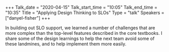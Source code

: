 +++
Talk_date = "2020-04-15"
Talk_start_time = "10:05"
Talk_end_time = "10:35"
Title = "Applying Design Thinking to SLOs"
Type = "talk"
Speakers = ["danyel-fisher"]
+++

In building out SLO support, we learned a number of challenges that are more complex than the top-level features described in the core textbooks. I share some of the design learnings to help the next team avoid some of these landmines, and to help implement them more easily.
